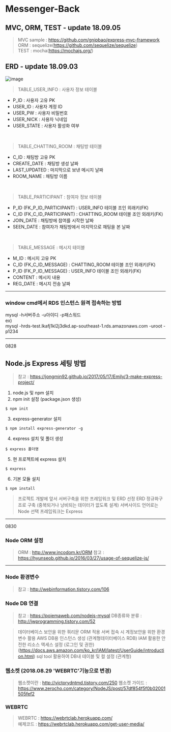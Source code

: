 # Messenger-Back

## MVC, ORM, TEST - update 18.09.05
>MVC sample : https://github.com/gnipbao/express-mvc-framework<br>
>ORM : sequelize(https://github.com/sequelize/sequelize)<br>
>TEST : mocha(https://mochajs.org/)<br>

## ERD - update 18.09.03
![image](https://user-images.githubusercontent.com/26675063/44985613-e5908900-afbb-11e8-8cd2-c79187116bbc.png)

>TABLE_USER_INFO : 사용자 정보 테이블
 - P_ID : 사용자 고유 PK
 - USER_ID : 사용자 계정 ID
 - USER_PW : 사용자 비밀번호 
 - USER_NICK : 사용자 닉네임
 - USER_STATE : 사용자 활성화 여부
 
<br> 
 
>TABLE_CHATTING_ROOM : 채팅방 테이블
 - C_ID : 채팅방 고유 PK
 - CREATE_DATE : 채팅방 생성 날짜
 - LAST_UPDATED : 마지막으로 보낸 메시지 날짜
 - ROOM_NAME : 채팅방 이름

<br>

>TABLE_PARTICIPANT : 참여자 정보 테이블
 - P_ID (FK_P_ID_PARTICIPANT) : USER_INFO 테이블 조인 외래키(FK)
 - C_ID (FK_C_ID_PARTICIPANT) : CHATTING_ROOM 테이블 조인 외래키(FK)
 - JOIN_DATE : 채팅방에 참여를 시작한 날짜
 - SEEN_DATE : 참여자가 채팅방에서 마지막으로 채팅을 본 날짜

<br>

>TABLE_MESSAGE : 메시지 테이블
 - M_ID : 메시지 고유 PK
 - C_ID (FK_C_ID_MESSAGE) : CHATTING_ROOM 테이블 조인 외래키(FK)
 - P_ID (FK_P_ID_MESSAGE) : USER_INFO 테이블 조인 외래키(FK)
 - CONTENT : 메시지 내용
 - REG_DATE : 메시지 전송 날짜
 
* * *
### window cmd에서 RDS 인스턴스 원격 접속하는 방법
mysql -h서버주소 -u아이디 -p패스워드<br>
ex)<br>
mysql -hrds-test.lkafj1kl2j3dkd.ap-southeast-1.rds.amazonaws.com -uroot -p1234

* * *
0828
## Node.js Express 세팅 방법
> 참고 : https://jongmin92.github.io/2017/05/17/Emily/3-make-express-project/
1. node.js 및 npm 설치
2. npm init 설정 (package.json 생성)
  ```
  $ npm init
  ```
3. express-generator 설치
  ```
  $ npm install express-generator -g
  ```
4. express 설치 및 폴더 생성
  ```
  $ express 폴더명
  ```
5. 현 프로젝트에 express 설치
  ```
  $ express
  ```
6. 기본 모듈 설치
  ```
  $ npm install
  ```


> 프로젝트 개발에 앞서 서버구축을 위한 프레임워크 및 ERD 선정
> ERD 정규화구조로 구축 (중복되거나 낭비되는 데이터가 없도록 설계)
> 서버사이드 언어로는 Node 선택
> 프레임워크는 Express

* * *
0830
### Node ORM 설정
> ORM : http://www.incodom.kr/ORM
> 참고 : https://hyunseob.github.io/2016/03/27/usage-of-sequelize-js/

***
### Node 환경변수
>참고 : http://webinformation.tistory.com/106


### Node DB 연결
>참고 : https://poiemaweb.com/nodejs-mysql
>DB종류와 분류 : http://jwprogramming.tistory.com/52

> 데이터베이스 보안을 위한 쿼리문 ORM 적용
> 서버 접속 시 계정보안을 위한 환경변수 활용
> AWS DB용 인스턴스 생성 (관계형데이터베이스 RDB)
> IAM 활용한 안전한 리소스 액세스 설정 (로그인 및 권한) (https://docs.aws.amazon.com/ko_kr/IAM/latest/UserGuide/introduction.html)
> sql tool 활용하여 DB내 테이블 및 컬 설정 (관계형)

### 웹소켓 (2018.08.29 'WEBRTC'기능으로 변경)
> 웹소켓이란 : http://victorydntmd.tistory.com/250
> 웹소켓 가이드 : https://www.zerocho.com/category/NodeJS/post/57df854f5f0b02001505fef2


### WEBRTC
> WEBRTC : https://webrtclab.herokuapp.com/   
> 예제코드 : https://webrtclab.herokuapp.com/get-user-media/
